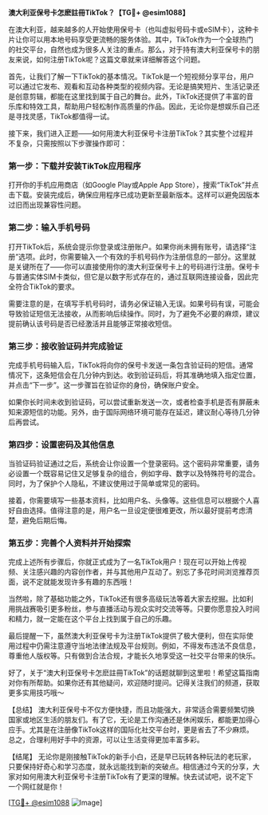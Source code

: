 **澳大利亚保号卡怎麽註冊TikTok？【TG💪+ @esim1088】**

在澳大利亚，越来越多的人开始使用保号卡（也叫虚拟号码卡或eSIM卡），这种卡片让你可以用本地号码享受更流畅的服务体验。其中，TikTok作为一个全球热门的社交平台，自然也成为很多人关注的重点。那么，对于持有澳大利亚保号卡的朋友来说，如何注册TikTok呢？这篇文章就来详细解答这个问题。

首先，让我们了解一下TikTok的基本情况。TikTok是一个短视频分享平台，用户可以通过它发布、观看和互动各种类型的视频内容。无论是搞笑短片、生活记录还是创意剪辑，都能在这里找到属于自己的舞台。此外，TikTok还提供了丰富的音乐库和特效工具，帮助用户轻松制作高质量的作品。因此，无论你是想娱乐自己还是寻找灵感，TikTok都值得一试。

接下来，我们进入正题——如何用澳大利亚保号卡注册TikTok？其实整个过程并不复杂，只需按照以下步骤操作即可：

### **第一步：下载并安装TikTok应用程序**
打开你的手机应用商店（如Google Play或Apple App Store），搜索“TikTok”并点击下载。安装完成后，确保应用程序已成功更新至最新版本。这样可以避免因版本过旧而出现兼容性问题。

### **第二步：输入手机号码**
打开TikTok后，系统会提示你登录或注册账户。如果你尚未拥有账号，请选择“注册”选项。此时，你需要输入一个有效的手机号码作为注册信息的一部分。这里就是关键所在了——你可以直接使用你的澳大利亚保号卡上的号码进行注册。保号卡与普通实体SIM卡类似，但它是以数字形式存在的，通过互联网连接设备，因此完全符合TikTok的要求。

需要注意的是，在填写手机号码时，请务必保证输入无误。如果号码有误，可能会导致验证短信无法接收，从而影响后续操作。同时，为了避免不必要的麻烦，建议提前确认该号码是否已经激活并且能够正常接收短信。

### **第三步：接收验证码并完成验证**
完成手机号码输入后，TikTok将向你的保号卡发送一条包含验证码的短信。通常情况下，这条短信会在几分钟内到达。收到验证码后，将其准确地填入指定位置，并点击“下一步”。这一步骤旨在验证你的身份，确保账户安全。

如果你长时间未收到验证码，可以尝试重新发送一次，或者检查手机是否有屏蔽未知来源短信的功能。另外，由于国际网络环境可能存在延迟，建议耐心等待几分钟后再尝试。

### **第四步：设置密码及其他信息**
当验证码验证通过之后，系统会让你设置一个登录密码。这个密码非常重要，请务必设置一个既容易记住又足够复杂的组合，例如字母、数字以及特殊符号的混合。同时，为了保护个人隐私，不建议使用过于简单或常见的密码。

接着，你需要填写一些基本资料，比如用户名、头像等。这些信息可以根据个人喜好自由选择。值得注意的是，用户名一旦设定便很难更改，所以最好提前考虑清楚，避免后期后悔。

### **第五步：完善个人资料并开始探索**
完成上述所有步骤后，你就正式成为了一名TikTok用户！现在可以开始上传视频、关注感兴趣的内容创作者，并与其他用户互动了。别忘了多花时间浏览推荐页面，说不定就能发现许多有趣的东西哦！

当然啦，除了基础功能之外，TikTok还有很多高级玩法等着大家去挖掘。比如利用挑战赛吸引更多粉丝，参与直播活动与观众实时交流等等。只要你愿意投入时间和精力，就一定能在这个平台上找到属于自己的乐趣。

最后提醒一下，虽然澳大利亚保号卡为注册TikTok提供了极大便利，但在实际使用过程中仍需注意遵守当地法律法规及平台规则。例如，不得发布违法不良信息，尊重他人版权等。只有做到合法合规，才能长久地享受这一社交平台带来的快乐。

好了，关于“澳大利亚保号卡怎麽註冊TikTok”的话题就聊到这里啦！希望这篇指南对你有所帮助。如果你还有其他疑问，欢迎随时提问。记得关注我们的频道，获取更多实用技巧哦～

【总结】
澳大利亚保号卡不仅方便快捷，而且功能强大，非常适合需要频繁切换国家或地区生活的朋友们。有了它，无论是工作沟通还是休闲娱乐，都能更加得心应手。尤其是在注册像TikTok这样的国际化社交平台时，更是省去了不少麻烦。总之，合理利用好手中的资源，可以让生活变得更加丰富多彩。

【结尾】
无论你是刚接触TikTok的新手小白，还是早已玩转各种玩法的老玩家，只要保持好奇心和学习态度，就永远能找到新的突破点。相信通过今天的分享，大家对如何用澳大利亚保号卡注册TikTok有了更深的理解。快去试试吧，说不定下一个网红就是你！

[[TG💪+ @esim1088](https://t.me/s/esim1088) ![Image](https://i.postimg.cc/4NQfJmqS/Snipaste-2025-05-13-00-14-12.png)]